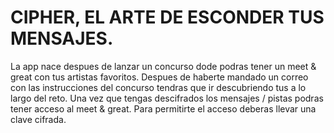 # CIPHER, EL ARTE DE ESCONDER TUS MENSAJES. 
La app nace despues de lanzar un concurso dode podras tener un meet & great con tus artistas favoritos. 
Despues de haberte mandado un correo con las instrucciones del concurso tendras que ir descubriendo tus
a lo largo del reto. Una vez que tengas descifrados los mensajes / pistas podras tener acceso al meet 
& great. Para permitirte el acceso deberas llevar una clave cifrada. 
